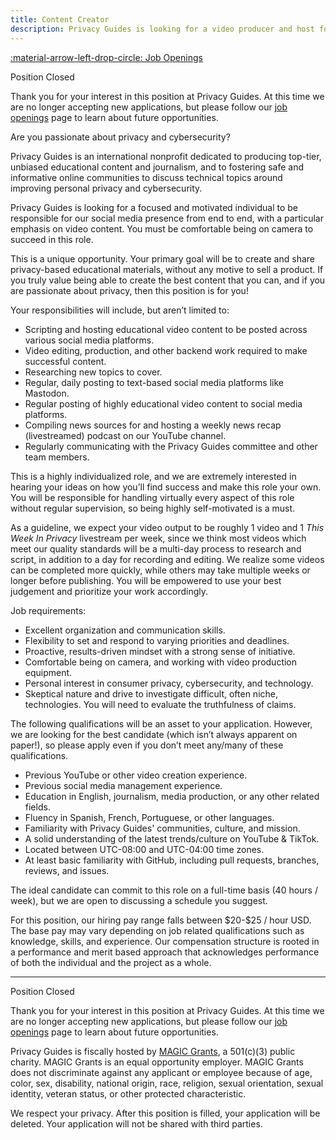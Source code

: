 ```yaml
---
title: Content Creator
description: Privacy Guides is looking for a video producer and host for informative privacy-related content on YouTube and other platforms.
---
```


[:material-arrow-left-drop-circle: Job Openings](../jobs.md)

<div class="admonition info" markdown>
<p class="admonition-title">Position Closed</p>

Thank you for your interest in this position at Privacy Guides. At this time we are no longer accepting new applications, but please follow our [job openings](../jobs.md) page to learn about future opportunities.

</div>

Are you passionate about privacy and cybersecurity?

Privacy Guides is an international nonprofit dedicated to producing top-tier, unbiased educational content and journalism, and to fostering safe and informative online communities to discuss technical topics around improving personal privacy and cybersecurity.

Privacy Guides is looking for a focused and motivated individual to be responsible for our social media presence from end to end, with a particular emphasis on video content. You must be comfortable being on camera to succeed in this role.

This is a unique opportunity. Your primary goal will be to create and share privacy-based educational materials, without any motive to sell a product. If you truly value being able to create the best content that you can, and if you are passionate about privacy, then this position is for you!

Your responsibilities will include, but aren’t limited to:

- Scripting and hosting educational video content to be posted across various social media platforms.
- Video editing, production, and other backend work required to make successful content.
- Researching new topics to cover.
- Regular, daily posting to text-based social media platforms like Mastodon.
- Regular posting of highly educational video content to social media platforms.
- Compiling news sources for and hosting a weekly news recap (livestreamed) podcast on our YouTube channel.
- Regularly communicating with the Privacy Guides committee and other team members.

This is a highly individualized role, and we are extremely interested in hearing your ideas on how you’ll find success and make this role your own. You will be responsible for handling virtually every aspect of this role without regular supervision, so being highly self-motivated is a must.

As a guideline, we expect your video output to be roughly 1 video and 1 *This Week In Privacy* livestream per week, since we think most videos which meet our quality standards will be a multi-day process to research and script, in addition to a day for recording and editing. We realize some videos can be completed more quickly, while others may take multiple weeks or longer before publishing. You will be empowered to use your best judgement and prioritize your work accordingly.

Job requirements:

- Excellent organization and communication skills.
- Flexibility to set and respond to varying priorities and deadlines.
- Proactive, results-driven mindset with a strong sense of initiative.
- Comfortable being on camera, and working with video production equipment.
- Personal interest in consumer privacy, cybersecurity, and technology.
- Skeptical nature and drive to investigate difficult, often niche, technologies. You will need to evaluate the truthfulness of claims.

The following qualifications will be an asset to your application. However, we are looking for the best candidate (which isn’t always apparent on paper!), so please apply even if you don’t meet any/many of these qualifications.

- Previous YouTube or other video creation experience.
- Previous social media management experience.
- Education in English, journalism, media production, or any other related fields.
- Fluency in Spanish, French, Portuguese, or other languages.
- Familiarity with Privacy Guides' communities, culture, and mission.
- A solid understanding of the latest trends/culture on YouTube & TikTok.
- Located between UTC-08:00 and UTC-04:00 time zones.
- At least basic familiarity with GitHub, including pull requests, branches, reviews, and issues.

The ideal candidate can commit to this role on a full-time basis (40 hours / week), but we are open to discussing a schedule you suggest.

For this position, our hiring pay range falls between \$20-$25 / hour USD. The base pay may vary depending on job related qualifications such as knowledge, skills, and experience. Our compensation structure is rooted in a performance and merit based approach that acknowledges performance of both the individual and the project as a whole.

---

<div class="admonition info" markdown>
<p class="admonition-title">Position Closed</p>

Thank you for your interest in this position at Privacy Guides. At this time we are no longer accepting new applications, but please follow our [job openings](../jobs.md) page to learn about future opportunities.

</div>

Privacy Guides is fiscally hosted by [MAGIC Grants](https://magicgrants.org), a 501(c)(3) public charity. MAGIC Grants is an equal opportunity employer. MAGIC Grants does not discriminate against any applicant or employee because of age, color, sex, disability, national origin, race, religion, sexual orientation, sexual identity, veteran status, or other protected characteristic.

We respect your privacy. After this position is filled, your application will be deleted. Your application will not be shared with third parties.

